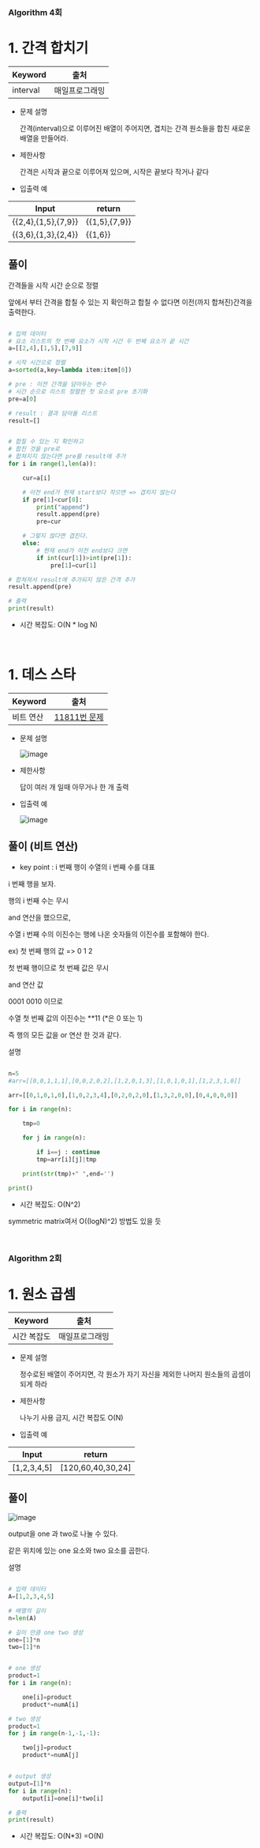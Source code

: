 ### Algorithm 4회

# 1. 간격 합치기

Keyword|출처
-|-
interval | 매일프로그래밍


* 문제 설명

  간격(interval)으로 이루어진 배열이 주어지면, 겹치는 간격 원소들을 합친 새로운 배열을 만들어라.

* 제한사항

  간격은 시작과 끝으로 이루어져 있으며, 시작은 끝보다 작거나 같다

* 입출력 예

Input	|return
-|-
{{2,4},{1,5},{7,9}}| {{1,5},{7,9}}
{{3,6},{1,3},{2,4}}|{{1,6}}


## 풀이

간격들을 시작 시간 순으로 정렬

앞에서 부터 간격을 합칠 수 있는 지 확인하고 합칠 수 없다면 이전(까지 합쳐진)간격을 출력한다.

```python

# 입력 데이터
# 요소 리스트의 첫 번째 요소가 시작 시간 두 번째 요소가 끝 시간
a=[[2,4],[1,5],[7,9]]

# 시작 시간으로 정렬
a=sorted(a,key=lambda item:item[0])

# pre : 이전 간격을 담아두는 변수
# 시간 순으로 리스트 정렬한 첫 요소로 pre 초기화
pre=a[0]

# result : 결과 담아둘 리스트
result=[]


# 합칠 수 있는 지 확인하고
# 합친 것을 pre로
# 합쳐지지 않는다면 pre를 result에 추가
for i in range(1,len(a)):

    cur=a[i]

    # 이전 end가 현재 start보다 작으면 => 겹치지 않는다
    if pre[1]<cur[0]:
        print("append")
        result.append(pre)
        pre=cur

    # 그렇지 않다면 겹친다.
    else:
        # 현재 end가 이전 end보다 크면
        if int(cur[1])>int(pre[1]):
            pre[1]=cur[1]

# 합쳐져서 result에 추가되지 않은 간격 추가
result.append(pre)

# 출력
print(result)
```

* 시간 복잡도: O(N * log N)

</br>

# 1. 데스 스타

Keyword|출처
-|-
비트 연산 | [11811번 문제](https://www.acmicpc.net/problem/11811)


* 문제 설명

  ![image](https://user-images.githubusercontent.com/33515697/48888375-d9f38680-ee75-11e8-97f0-55abb71961ed.png)


* 제한사항

  답이 여러 개 일때 아무거나 한 개 출력

* 입출력 예

  ![image](https://user-images.githubusercontent.com/33515697/48888395-ebd52980-ee75-11e8-957b-d0a468e6dcb6.png)


## 풀이 (비트 연산)


- key point : i 번째 행이 수열의 i 번째 수를 대표

i 번째 행을 보자.

행의 i 번째 수는 무시

and 연산을 했으므로,

수열 i 번째 수의 이진수는 행에 나온 숫자들의 이진수를 포함해야 한다.

ex) 첫 번째 행의 값 => 0 1 2

첫 번째 행이므로 첫 번째 값은 무시

and 연산 값

0001 0010 이므로

수열 첫 번째 값의 이진수는 \*\*11 (\*은 0 또는 1)

즉 행의 모든 값을 or 연산 한 것과 같다.

설명

```python

n=5
#arr=[[0,0,1,1,1],[0,0,2,0,2],[1,2,0,1,3],[1,0,1,0,1],[1,2,3,1,0]]

arr=[[0,1,0,1,0],[1,0,2,3,4],[0,2,0,2,0],[1,3,2,0,0],[0,4,0,0,0]]

for i in range(n):

    tmp=0

    for j in range(n):

        if i==j : continue
        tmp=arr[i][j]|tmp

    print(str(tmp)+" ",end='')

print()

```

* 시간 복잡도: O(N^2)

symmetric matrix여서 O((logN)^2) 방법도 있을 듯

</br>

### Algorithm 2회

# 1. 원소 곱셈

Keyword|출처
-|-
시간 복잡도 | 매일프로그래밍


* 문제 설명

  정수로된 배열이 주어지면, 각 원소가 자기 자신을 제외한 나머지 원소들의 곱셈이 되게 하라

* 제한사항

  나누기 사용 금지, 시간 복잡도 O(N)

* 입출력 예

Input	|return
-|-
[1,2,3,4,5]| [120,60,40,30,24]


## 풀이

![image](https://user-images.githubusercontent.com/33515697/48890718-e9c29900-ee7c-11e8-9710-85d9a7a73a7a.png)

output을 one 과 two로 나눌 수 있다.

같은 위치에 있는 one 요소와 two 요소를 곱한다.


설명

```python

# 입력 데이터
A=[1,2,3,4,5]

# 배열의 길이
n=len(A)

# 길이 만큼 one two 생성
one=[1]*n
two=[1]*n


# one 생성
product=1
for i in range(n):

    one[i]=product
    product*=numA[i]

# two 생성
product=1
for j in range(n-1,-1,-1):

    two[j]=product
    product*=numA[j]


# output 생성
output=[1]*n
for i in range(n):
    output[i]=one[i]*two[i]

# 출력
print(result)
```

* 시간 복잡도: O(N\*3) =O(N)

</br>
